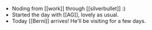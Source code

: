 - Noding from [[work]] through [[silverbullet]] :)
- Started the day with [[AG]], lovely as usual.
- Today [[Berni]] arrives! He'll be visiting for a few days.